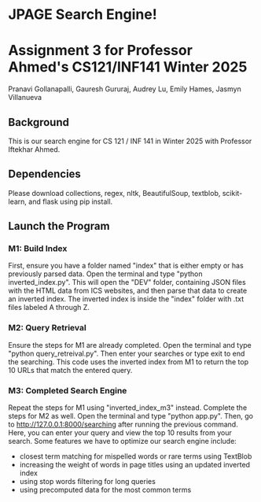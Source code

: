 # JPAGE Search Engine!
# Assignment 3 for Professor Ahmed's CS121/INF141 Winter 2025

Pranavi Gollanapalli, Gauresh Gururaj, Audrey Lu, Emily Hames, Jasmyn Villanueva

## Background

This is our search engine for CS 121 / INF 141 in Winter 2025 with Professor Iftekhar Ahmed.

## Dependencies

Please download collections, regex, nltk, BeautifulSoup, textblob, scikit-learn, and flask using pip install.

## Launch the Program

### M1: Build Index
First, ensure you have a folder named "index" that is either empty or has previously parsed data. Open the terminal and type "python inverted_index.py". This will open the "DEV" folder, containing JSON files with the HTML data from ICS websites, and then parse that data to create an inverted index. The inverted index is inside the "index" folder with .txt files labeled A through Z.

### M2: Query Retrieval
Ensure the steps for M1 are already completed. Open the terminal and type "python query_retreival.py". Then enter your searches or type exit to end the searching. This code uses the inverted index from M1 to return the top 10 URLs that match the entered query.

### M3: Completed Search Engine
Repeat the steps for M1 using "inverted_index_m3" instead. Complete the steps for M2 as well. Open the terminal and type "python app.py". Then, go to http://127.0.0.1:8000/searching after running the previous command. Here, you can enter your query and view the top 10 results from your search. Some features we have to optimize our search engine include:
- closest term matching for mispelled words or rare terms using TextBlob
- increasing the weight of words in page titles using an updated inverted index
- using stop words filtering for long queries
- using precomputed data for the most common terms